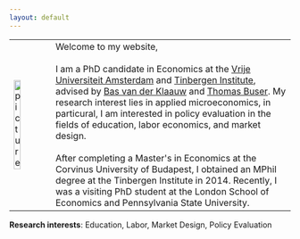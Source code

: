 ```yaml
---
layout: default
---
```


|||
|---------------------------|------------------------------------|
| <img src="{{ site.url }}/images/Sovagopic2.jpg" alt="picture" style="width:45%;" > | Welcome to my website, <br> <br> I am a PhD candidate in Economics at the [Vrije Universiteit Amsterdam](http://vu-economics.nl) and [Tinbergen Institute](http://tinbergen.nl), advised by [Bas van der Klaauw](http://personal.vu.nl/b.vander.klaauw/) and [Thomas Buser](https://sites.google.com/site/thomasbuser/). My research interest lies in applied microeconomics, in particural, I am interested in policy evaluation in the fields of education, labor economics, and market design. <br> <br> After completing a Master's in Economics at the Corvinus University of Budapest, I obtained an MPhil degree at the Tinbergen Institute in 2014. Recently, I was a visiting PhD student at the London School of Economics and Pennsylvania State University. |

**Research interests**: Education, Labor, Market Design, Policy Evaluation
